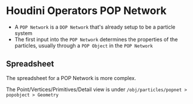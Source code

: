 # Houdini Operators POP Network

- A `POP Network` is a `DOP Network` that's already setup to be a particle system
- The first input into the `POP Network` determines the properties of the particles, usually through a `POP Object` in the `POP Network`

## Spreadsheet

The spreadsheet for a POP Network is more complex.

The Point/Vertices/Primitives/Detail view is under `/obj/particles/popnet > popobject > Geometry`
